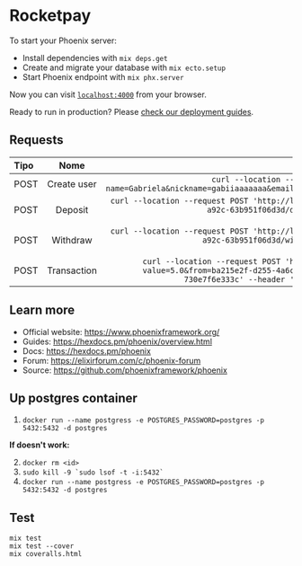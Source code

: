 # Rocketpay

To start your Phoenix server:

  * Install dependencies with `mix deps.get`
  * Create and migrate your database with `mix ecto.setup`
  * Start Phoenix endpoint with `mix phx.server`

Now you can visit [`localhost:4000`](http://localhost:4000) from your browser.

Ready to run in production? Please [check our deployment guides](https://hexdocs.pm/phoenix/deployment.html).

## Requests

| Tipo | Nome | Example |
| :------------- | :----------: | -----------: |
| POST | Create user   | ```curl --location --request POST 'http://localhost:4000/api/users?name=Gabriela&nickname=gabiiaaaaaaa&email=Gabaii@gabis.comaaaaa&age=27&password=123451'``` |
| POST | Deposit   | ```curl --location --request POST 'http://localhost:4000/api/accounts/ba215e2f-d255-4a6c-a92c-63b951f06d3d/deposit?value=5' --header 'Authorization: Basic YmFuYW5hOm5hbmljYTEyMw=='``` |
| POST | Withdraw   | ```curl --location --request POST 'http://localhost:4000/api/accounts/ba215e2f-d255-4a6c-a92c-63b951f06d3d/withdraw?value=5' --header 'Authorization: Basic YmFuYW5hOm5hbmljYTEyMw=='``` |
| POST | Transaction   | ```curl --location --request POST 'http://localhost:4000/api/accounts/transaction?value=5.0&from=ba215e2f-d255-4a6c-a92c-63b951f06d3d&to=7a33678d-0731-4544-92b6-730e7f6e333c' --header 'Authorization: Basic YmFuYW5hOm5hbmljYTEyMw=='``` |

## Learn more

  * Official website: https://www.phoenixframework.org/
  * Guides: https://hexdocs.pm/phoenix/overview.html
  * Docs: https://hexdocs.pm/phoenix
  * Forum: https://elixirforum.com/c/phoenix-forum
  * Source: https://github.com/phoenixframework/phoenix

## Up postgres container

1. `docker run --name postgress -e POSTGRES_PASSWORD=postgres -p 5432:5432 -d postgres`

**If doesn't work:**

2. `docker rm <id>`
3. ```sudo kill -9 `sudo lsof -t -i:5432` ```
4. `docker run --name postgress -e POSTGRES_PASSWORD=postgres -p 5432:5432 -d postgres`

## Test

```
mix test
mix test --cover
mix coveralls.html
```
